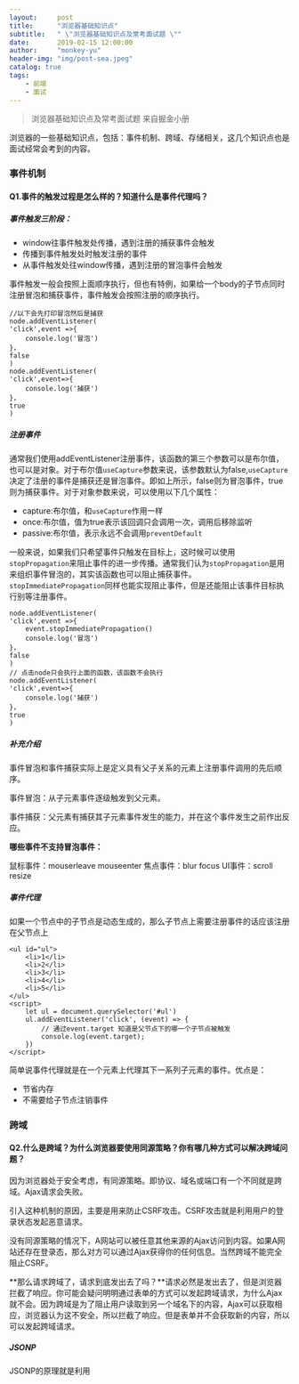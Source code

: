 ```yaml
---
layout:     post
title:      "浏览器基础知识点"
subtitle:   " \"浏览器基础知识点及常考面试题 \""
date:       2019-02-15 12:00:00
author:     "monkey-yu"
header-img: "img/post-sea.jpeg"
catalog: true
tags:
    - 前端
    - 面试
---
```


> 浏览器基础知识点及常考面试题 来自掘金小册

浏览器的一些基础知识点，包括：事件机制、跨域、存储相关，这几个知识点也是面试经常会考到的内容。

### 事件机制

#### Q1.事件的触发过程是怎么样的？知道什么是事件代理吗？

##### 事件触发三阶段：

- window往事件触发处传播，遇到注册的捕获事件会触发
- 传播到事件触发处时触发注册的事件
- 从事件触发处往window传播，遇到注册的冒泡事件会触发

事件触发一般会按照上面顺序执行，但也有特例，如果给一个body的子节点同时注册冒泡和捕获事件，事件触发会按照注册的顺序执行。

```
//以下会先打印冒泡然后是捕获
node.addEventListener(
'click',event =>{
    console.log('冒泡')
}，
false
)
node.addEventListener(
'click',event=>{
    console.log('捕获')
}，
true
)
```

##### 注册事件

通常我们使用addEventListener注册事件，该函数的第三个参数可以是布尔值，也可以是对象。对于布尔值`useCapture`参数来说，该参数默认为false,`useCapture`决定了注册的事件是捕获还是冒泡事件。即如上所示，false则为冒泡事件，true则为捕获事件。对于对象参数来说，可以使用以下几个属性：

- capture:布尔值，和`useCapture`作用一样
- once:布尔值，值为true表示该回调只会调用一次，调用后移除监听
- passive:布尔值，表示永远不会调用`preventDefault`

一般来说，如果我们只希望事件只触发在目标上，这时候可以使用`stopPropagation`来阻止事件的进一步传播。通常我们认为`stopPropagation`是用来组织事件冒泡的，其实该函数也可以阻止捕获事件。`stopImmediatePropagation`同样也能实现阻止事件，但是还能阻止该事件目标执行别等注册事件。

```
node.addEventListener(
'click',event =>{
	event.stopImmediatePropagation()
    console.log('冒泡')
}，
false
)
// 点击node只会执行上面的函数，该函数不会执行
node.addEventListener(
'click',event=>{
    console.log('捕获')
}，
true
)
```

##### 补充介绍

事件冒泡和事件捕获实际上是定义具有父子关系的元素上注册事件调用的先后顺序。

事件冒泡：从子元素事件逐级触发到父元素。

事件捕获：父元素有捕获其子元素事件发生的能力，并在这个事件发生之前作出反应。

**哪些事件不支持冒泡事件：**

鼠标事件：mouserleave  mouseenter 焦点事件：blur focus UI事件：scroll resize

##### 事件代理

如果一个节点中的子节点是动态生成的，那么子节点上需要注册事件的话应该注册在父节点上

```
<ul id="ul">
	<li>1</li>
    <li>2</li>
	<li>3</li>
	<li>4</li>
	<li>5</li>
</ul>
<script>
	let ul = document.querySelector('#ul')
	ul.addEventListener('click', (event) => {
		// 通过event.target 知道是父节点下的哪一个子节点被触发
		console.log(event.target);
	})
</script>
```

简单说事件代理就是在一个元素上代理其下一系列子元素的事件。优点是：

- 节省内存
- 不需要给子节点注销事件

### 跨域

#### Q2.什么是跨域？为什么浏览器要使用同源策略？你有哪几种方式可以解决跨域问题？

因为浏览器处于安全考虑，有同源策略。即协议、域名或端口有一个不同就是跨域。Ajax请求会失败。

引入这种机制的原因，主要是用来防止CSRF攻击。CSRF攻击就是利用用户的登录状态发起恶意请求。

没有同源策略的情况下，A网站可以被任意其他来源的Ajax访问到内容。如果A网站还存在登录态，那么对方可以通过Ajax获得你的任何信息。当然跨域不能完全阻止CSRF。

**那么请求跨域了，请求到底发出去了吗？**请求必然是发出去了，但是浏览器拦截了响应。你可能会疑问明明通过表单的方式可以发起跨域请求，为什么Ajax就不会。因为跨域是为了阻止用户读取到另一个域名下的内容，Ajax可以获取相应，浏览器认为这不安全，所以拦截了响应。但是表单并不会获取新的内容，所以可以发起跨域请求。

##### JSONP

JSONP的原理就是利用<script>标签没有跨域限制的漏洞。通过<script>标签指向一个需要访问的地址并提供一个回调函数来接收数据，当需要通讯时。

```
<script src="http://domain/api?param1=a&param2=b&callback=jsonp"></script>
<script>
	function jsonp(data){
        console.log(data)
	}
</script>
```

JSONP使用简单且兼容性不错，但只限于get请求。

在开发中可能会遇到多个 JSONP 请求的回调函数名是相同的，这时候就需要自己封装一个 JSONP，以下是简单实现：

```
function jsonp(url,jsonpCallback,success){
    let script = document.createElement('script');
    script.src=url;
    script.async =true;
    script.type='text/javascript'
    window[jsonpCallback]=function(data){
        success && success(data)
    }
    document.body.appendChild(script)
}
jsonp('http://xxx','callback',function(value){
    console.log(value)
})
```

##### CORS

CORS需要浏览器和后端同时支持。IE 8 和9需要通过XDomainRequest来实现。

浏览器会自动进行 CORS 通信，实现 CORS 通信的关键是后端。只要后端实现了 CORS，就实现了跨域。

服务端设置`Access-Control-Allow-Origin`就可以开启CORS。该属性表示哪些郁闷可以访问资源，如果设置通配符则表示所有网站都可以访问资源。

虽然设置 CORS 和前端没什么关系，但是通过这种方式解决跨域问题的话，会在发送请求时出现两种情况，分别为**简单请求和复杂请求**。

***简单请求***：

以 Ajax 为例，当满足以下条件时，会触发简单请求：

方法：GET 、POST 、HEAD;

`Content-Type` 的值仅限于下列三者之一：text/plain   multipart/form-data  application/x-www-form-urlencoded

请求中的任意 `XMLHttpRequestUpload` 对象均没有注册任何事件监听器； `XMLHttpRequestUpload`对象可以使用 `XMLHttpRequest.upload` 属性访问。

***复杂请求***:

不符合以上，即为复杂请求。复杂请求会先发起一个预检请求，该请求是option方法的，通过该请求来知道服务端是否允许跨域请求。

对于预检请求来说，如果你使用过 Node 来设置 CORS 的话，可能会遇到过这么一个坑。

以下以 express 框架举例：

```
app.use((req, res, next) => {
  res.header('Access-Control-Allow-Origin', '*')
  res.header('Access-Control-Allow-Methods', 'PUT, GET, POST, DELETE, OPTIONS')
  res.header(
    'Access-Control-Allow-Headers',
    'Origin, X-Requested-With, Content-Type, Accept, Authorization, Access-Control-Allow-Credentials'
  )
  next()
})
```

该请求会验证你的 `Authorization` 字段，没有的话就会报错。

当前端发起了复杂请求后，你会发现就算你代码是正确的，返回结果也永远是报错的。因为预检请求也会进入回调中，也会触发 `next` 方法，因为预检请求并不包含 `Authorization` 字段，所以服务端会报错。

想解决这个问题很简单，只需要在回调中过滤 `option` 方法即可

```
res.statusCode = 204
res.setHeader('Content-Length', '0')
res.end()
```

***document.domain***：

该方式只能用于二级域名相同的情况下，比如：a.test.com 和b.test.com 适用于该方式。

只需要给页面添加 `document.domain = 'test.com'` 表示二级域名都相同就可以实现跨域

### 存储

#### Q3.有几种方式可以实现存储功能，分别有什么优缺点?什么是service worker?

Cookie,localStorage,sessionStorage,indexDB

| 特性         | cookie                                 | localStorage             | sessionStorage | indexDB                  |
| ------------ | -------------------------------------- | ------------------------ | -------------- | ------------------------ |
| 数据生命周期 | 一般由服务器生成，可以设置过期时间     | 除非被清理，否则一直存在 | 页面关闭就清理 | 除非被清理，否则一直存在 |
| 数据存储大小 | 4k                                     | 5M                       | 5M             | 无限                     |
| 与服务端通信 | 每次都会携带在header中，对请求性能影响 | 不参与                   | 不参与         | 不参与                   |

cookie已经不建议存储，可以使用localStorage 和sessionStorage。对于不怎么改变的数据尽量使用localStorage来存储。

对于 `cookie` 来说，我们还需要注意安全性。

| 属性      | 作用                                                         |
| --------- | ------------------------------------------------------------ |
| value     | 如果用于保存用户登录态，应该将值加密，不能使用明文的用户标示 |
| Http-only | 不能通过js访问cookie,减少XSS攻击                             |
| secure    | 只能在协议为HTTPS的请求中携带                                |
| Same-site | 规定浏览器不能在跨域请求中携带cookie,减少CSRF攻击            |

##### Service Worker

Service Worker是运行在浏览器背后的独立线程，一般可以用来实现缓存功能。使用Service Worker 的话，传输协议必须为https。因为Service Worker中涉及到请求拦截，所以必须是要HTTPS协议来保障安全。

Service Worker实现缓存功能三步骤：（1）注册Service Worker (2)监听install 事件以后就可以缓存需要的文件（3）下次用户访问时候可以拦截请求的方式查询是否存在缓存，存在就可以直接读取缓存文件，否则就去请求数据。

```
// index.js
if (navigator.serviceWorker) {
  navigator.serviceWorker
    .register('sw.js')
    .then(function(registration) {
      console.log('service worker 注册成功')
    })
    .catch(function(err) {
      console.log('servcie worker 注册失败')
    })
}
// sw.js
// 监听 `install` 事件，回调中缓存所需文件
self.addEventListener('install', e => {
  e.waitUntil(
    caches.open('my-cache').then(function(cache) {
      return cache.addAll(['./index.html', './index.js'])
    })
  )
})

// 拦截所有请求事件
// 如果缓存中已经有请求的数据就直接用缓存，否则去请求数据
self.addEventListener('fetch', e => {
  e.respondWith(
    caches.match(e.request).then(function(response) {
      if (response) {
        return response
      }
      console.log('fetch source')
    })
  )
})
```

打开页面，可以在开发者工具中的 `Application` 看到 Service Worker 已经启动了。